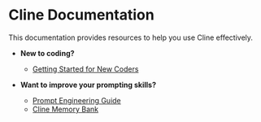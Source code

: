 # Cline Documentation

This documentation provides resources to help you use Cline effectively.

-   **New to coding?**
    -   [Getting Started for New Coders](getting-started-new-coders/README.md)

-   **Want to improve your prompting skills?**
    -   [Prompt Engineering Guide](prompting/README.md)
    -   [Cline Memory Bank](prompting/custom%20instructions%20library/cline-memory-bank.md)
